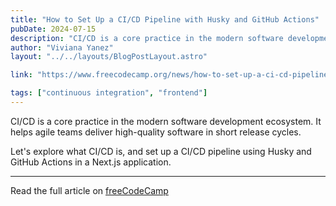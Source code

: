 ```yaml
---
title: "How to Set Up a CI/CD Pipeline with Husky and GitHub Actions"
pubDate: 2024-07-15
description: "CI/CD is a core practice in the modern software development ecosystem. It helps agile teams deliver high-quality software in short release cycles."
author: "Viviana Yanez"
layout: "../../layouts/BlogPostLayout.astro"

link: "https://www.freecodecamp.org/news/how-to-set-up-a-ci-cd-pipeline-with-husky-and-github-actions/"

tags: ["continuous integration", "frontend"]
---
```


CI/CD is a core practice in the modern software development ecosystem. It helps agile teams deliver high-quality software in short release cycles.

Let's explore what CI/CD is, and set up a CI/CD pipeline using Husky and GitHub Actions in a Next.js application.

---

Read the full article on [freeCodeCamp](https://www.freecodecamp.org/news/how-to-set-up-a-ci-cd-pipeline-with-husky-and-github-actions/)
